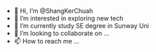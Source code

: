 - 👋 Hi, I’m @ShangKerChuah
- 👀 I’m interested in exploring new tech 
- 🌱 I’m currently study SE degree in Sunway Uni
- 💞️ I’m looking to collaborate on ...
- 📫 How to reach me ...

<!---
ShangKerChuah/ShangKerChuah is a ✨ special ✨ repository because its `README.md` (this file) appears on your GitHub profile.
You can click the Preview link to take a look at your changes.
--->
